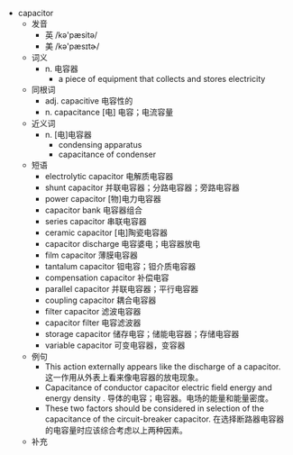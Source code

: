 - capacitor
  - 发音
    - 英 /kə'pæsitə/
    - 美 /kə'pæsɪtɚ/
  - 词义
    - n. 电容器
      - a piece of equipment that collects and stores electricity
  - 同根词
    - adj. capacitive 电容性的
    - n. capacitance [电] 电容；电流容量
  - 近义词
    - n. [电]电容器
      - condensing apparatus
      - capacitance of condenser
  - 短语
    - electrolytic capacitor 电解质电容器
    - shunt capacitor 并联电容器；分路电容器；旁路电容器
    - power capacitor [物]电力电容器
    - capacitor bank 电容器组合
    - series capacitor 串联电容器
    - ceramic capacitor [电]陶瓷电容器
    - capacitor discharge 电容婆电；电容器放电
    - film capacitor 薄膜电容器
    - tantalum capacitor 钽电容；钽介质电容器
    - compensation capacitor 补偿电容
    - parallel capacitor 并联电容器；平行电容器
    - coupling capacitor 耦合电容器
    - filter capacitor 滤波电容器
    - capacitor filter 电容滤波器
    - storage capacitor 储存电容；储能电容器；存储电容器
    - variable capacitor 可变电容器，变容器
  - 例句
    - This action externally appears like the discharge of a capacitor. 这一作用从外表上看来像电容器的放电现象。
    - Capacitance of conductor capacitor electric field energy and energy density . 导体的电容；电容器。电场的能量和能量密度。
    - These two factors should be considered in selection of the capacitance of the circuit-breaker capacitor. 在选择断路器电容器的电容量时应该综合考虑以上两种因素。
  - 补充